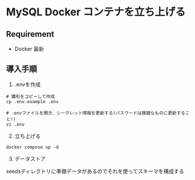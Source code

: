 # MySQL Docker コンテナを立ち上げる

## Requirement

- Docker 最新

## 導入手順

1. .envを作成

```shell
# 雛形をコピーして作成
cp .env.example .env

# .envファイルを開き、シークレット情報を更新する(パスワードは複雑なものに更新すること!)
vi .env
```

2. 立ち上げる

```shell
docker compose up -d
```

3. データストア

seedsディレクトリに準備データがあるのでそれを使ってスキーマを構成する

